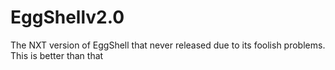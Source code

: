 # EggShellv2.0
The NXT version of EggShell that never released due to its foolish problems. This is better than that
